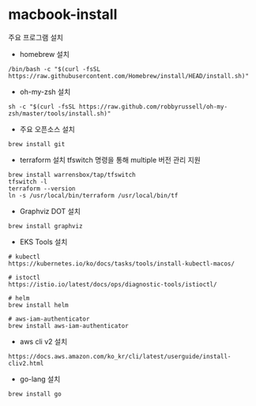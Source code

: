 # macbook-install
주요 프로그램 설치

- homebrew 설치
```
/bin/bash -c "$(curl -fsSL https://raw.githubusercontent.com/Homebrew/install/HEAD/install.sh)"
```

- oh-my-zsh 설치
```
sh -c "$(curl -fsSL https://raw.github.com/robbyrussell/oh-my-zsh/master/tools/install.sh)"
```

- 주요 오픈소스 설치
```
brew install git
```

- terraform 설치
tfswitch 명령을 통해 multiple 버전 관리 지원
```
brew install warrensbox/tap/tfswitch
tfswitch -l
terraform --version
ln -s /usr/local/bin/terraform /usr/local/bin/tf
```

- Graphviz DOT 설치
```
brew install graphviz
```

- EKS Tools 설치
```
# kubectl
https://kubernetes.io/ko/docs/tasks/tools/install-kubectl-macos/

# istoctl
https://istio.io/latest/docs/ops/diagnostic-tools/istioctl/

# helm
brew install helm

# aws-iam-authenticator
brew install aws-iam-authenticator
```

- aws cli v2 설치
```
https://docs.aws.amazon.com/ko_kr/cli/latest/userguide/install-cliv2.html
```

- go-lang 설치
```
brew install go
```
